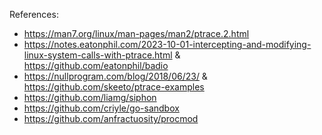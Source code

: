 References:
- https://man7.org/linux/man-pages/man2/ptrace.2.html
- https://notes.eatonphil.com/2023-10-01-intercepting-and-modifying-linux-system-calls-with-ptrace.html & https://github.com/eatonphil/badio
- https://nullprogram.com/blog/2018/06/23/ & https://github.com/skeeto/ptrace-examples
- https://github.com/liamg/siphon
- https://github.com/criyle/go-sandbox
- https://github.com/anfractuosity/procmod
